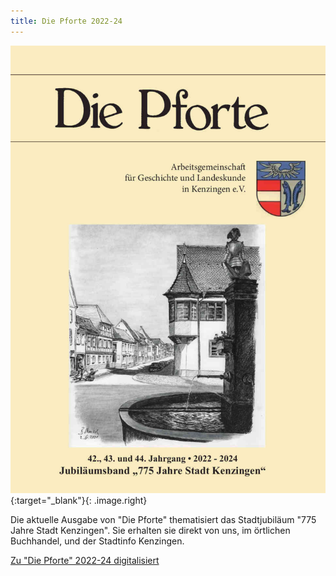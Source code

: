 ```yaml
---
title: Die Pforte 2022-24
---
```


[!["Die Pforte"](assets/images/pforte-2024.jpg)](https://dl.ub.uni-freiburg.de/diglit/pforte-2024?sid=8ed0ce40418fe5d59bc55495e1e15e51){:target="_blank"}{: .image.right}





Die aktuelle Ausgabe von "Die Pforte" thematisiert das Stadtjubiläum "775 Jahre Stadt Kenzingen". Sie erhalten sie direkt von uns, im &ouml;rtlichen Buchhandel, und der Stadtinfo Kenzingen.

[Zu "Die Pforte" 2022-24 digitalisiert](https://dl.ub.uni-freiburg.de/diglit/pforte-2024?sid=8ed0ce40418fe5d59bc55495e1e15e51)
